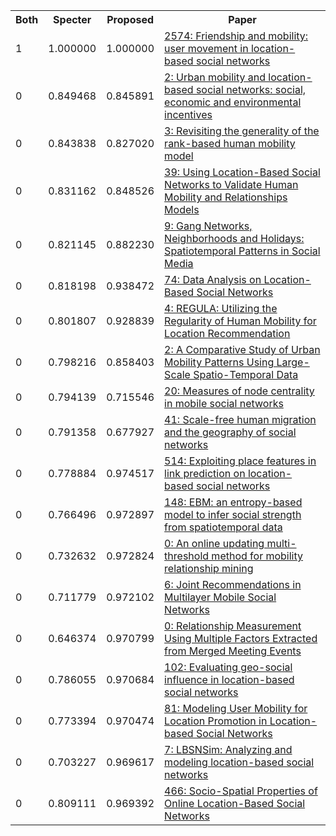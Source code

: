 <html><table><tr>
<th>Both</th>
<th>Specter</th>
<th>Proposed</th>
<th>Paper</th>
</tr>
<tr>
<td>1</td>
<td>1.000000</td>
<td>1.000000</td>
<td><a href="https://www.semanticscholar.org/paper/3e454b7111e68ccfeb103a0b4220d35e16bff867">2574: Friendship and mobility: user movement in location-based social networks</a></td>
</tr>
<tr>
<td>0</td>
<td>0.849468</td>
<td>0.845891</td>
<td><a href="https://www.semanticscholar.org/paper/72724600cb2237e2d42d2a12f0a2a6301d8ef6c3">2: Urban mobility and location-based social networks: social, economic and environmental incentives</a></td>
</tr>
<tr>
<td>0</td>
<td>0.843838</td>
<td>0.827020</td>
<td><a href="https://www.semanticscholar.org/paper/49c9adf27ef595adea318297e293e5c8e86ae02c">3: Revisiting the generality of the rank-based human mobility model</a></td>
</tr>
<tr>
<td>0</td>
<td>0.831162</td>
<td>0.848526</td>
<td><a href="https://www.semanticscholar.org/paper/2ce653ad89bc1f76034100467e0ea35b20f20deb">39: Using Location-Based Social Networks to Validate Human Mobility and Relationships Models</a></td>
</tr>
<tr>
<td>0</td>
<td>0.821145</td>
<td>0.882230</td>
<td><a href="https://www.semanticscholar.org/paper/00d7e31568086f4ac1a345986d06a619ab210608">9: Gang Networks, Neighborhoods and Holidays: Spatiotemporal Patterns in Social Media</a></td>
</tr>
<tr>
<td>0</td>
<td>0.818198</td>
<td>0.938472</td>
<td><a href="https://www.semanticscholar.org/paper/7218071384be07e8c9b09451fe8d51be4b80467c">74: Data Analysis on Location-Based Social Networks</a></td>
</tr>
<tr>
<td>0</td>
<td>0.801807</td>
<td>0.928839</td>
<td><a href="https://www.semanticscholar.org/paper/95bb6d775577194ae3395f3dd98499907b3fbcd6">4: REGULA: Utilizing the Regularity of Human Mobility for Location Recommendation</a></td>
</tr>
<tr>
<td>0</td>
<td>0.798216</td>
<td>0.858403</td>
<td><a href="https://www.semanticscholar.org/paper/1aeddd25e22da67ce026b55d197848ddc8907f18">2: A Comparative Study of Urban Mobility Patterns Using Large-Scale Spatio-Temporal Data</a></td>
</tr>
<tr>
<td>0</td>
<td>0.794139</td>
<td>0.715546</td>
<td><a href="https://www.semanticscholar.org/paper/c4bfc2db86ef532c38069f1abc760809e3f45dc3">20: Measures of node centrality in mobile social networks</a></td>
</tr>
<tr>
<td>0</td>
<td>0.791358</td>
<td>0.677927</td>
<td><a href="https://www.semanticscholar.org/paper/b6d351d7b30c2d23f86bbbbd9efd0ddceb5281b4">41: Scale-free human migration and the geography of social networks</a></td>
</tr>
<tr>
<td>0</td>
<td>0.778884</td>
<td>0.974517</td>
<td><a href="https://www.semanticscholar.org/paper/2a48dff17fe4ad91a8cc2d42ce945644d6fdc72e">514: Exploiting place features in link prediction on location-based social networks</a></td>
</tr>
<tr>
<td>0</td>
<td>0.766496</td>
<td>0.972897</td>
<td><a href="https://www.semanticscholar.org/paper/9d5df8dd229699a47e30dc178bcb250c53fbf492">148: EBM: an entropy-based model to infer social strength from spatiotemporal data</a></td>
</tr>
<tr>
<td>0</td>
<td>0.732632</td>
<td>0.972824</td>
<td><a href="https://www.semanticscholar.org/paper/6338e0e38c77b7bdfbc8396b1de1a1532c869722">0: An online updating multi-threshold method for mobility relationship mining</a></td>
</tr>
<tr>
<td>0</td>
<td>0.711779</td>
<td>0.972102</td>
<td><a href="https://www.semanticscholar.org/paper/b76a29d3e751f9d1e3845f0a15edbd21d635a1d3">6: Joint Recommendations in Multilayer Mobile Social Networks</a></td>
</tr>
<tr>
<td>0</td>
<td>0.646374</td>
<td>0.970799</td>
<td><a href="https://www.semanticscholar.org/paper/1a5328cd04da267935f27817d318789a20ba2ff1">0: Relationship Measurement Using Multiple Factors Extracted from Merged Meeting Events</a></td>
</tr>
<tr>
<td>0</td>
<td>0.786055</td>
<td>0.970684</td>
<td><a href="https://www.semanticscholar.org/paper/ffe72cdf6082b93e14185eb161698276c5cd3e32">102: Evaluating geo-social influence in location-based social networks</a></td>
</tr>
<tr>
<td>0</td>
<td>0.773394</td>
<td>0.970474</td>
<td><a href="https://www.semanticscholar.org/paper/0bf203c1b88af5afb25a2ded34132ad78b402882">81: Modeling User Mobility for Location Promotion in Location-based Social Networks</a></td>
</tr>
<tr>
<td>0</td>
<td>0.703227</td>
<td>0.969617</td>
<td><a href="https://www.semanticscholar.org/paper/bbbdc776ba60e29f87fb6927a878d770083f4805">7: LBSNSim: Analyzing and modeling location-based social networks</a></td>
</tr>
<tr>
<td>0</td>
<td>0.809111</td>
<td>0.969392</td>
<td><a href="https://www.semanticscholar.org/paper/7dd530663e0b084a5aad9a55cec021d8331514d3">466: Socio-Spatial Properties of Online Location-Based Social Networks</a></td>
</tr>
</table></html>
